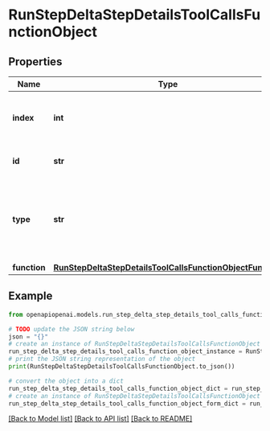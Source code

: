 # RunStepDeltaStepDetailsToolCallsFunctionObject


## Properties

Name | Type | Description | Notes
------------ | ------------- | ------------- | -------------
**index** | **int** | The index of the tool call in the tool calls array. | 
**id** | **str** | The ID of the tool call object. | [optional] 
**type** | **str** | The type of tool call. This is always going to be &#x60;function&#x60; for this type of tool call. | 
**function** | [**RunStepDeltaStepDetailsToolCallsFunctionObjectFunction**](RunStepDeltaStepDetailsToolCallsFunctionObjectFunction.md) |  | [optional] 

## Example

```python
from openapiopenai.models.run_step_delta_step_details_tool_calls_function_object import RunStepDeltaStepDetailsToolCallsFunctionObject

# TODO update the JSON string below
json = "{}"
# create an instance of RunStepDeltaStepDetailsToolCallsFunctionObject from a JSON string
run_step_delta_step_details_tool_calls_function_object_instance = RunStepDeltaStepDetailsToolCallsFunctionObject.from_json(json)
# print the JSON string representation of the object
print(RunStepDeltaStepDetailsToolCallsFunctionObject.to_json())

# convert the object into a dict
run_step_delta_step_details_tool_calls_function_object_dict = run_step_delta_step_details_tool_calls_function_object_instance.to_dict()
# create an instance of RunStepDeltaStepDetailsToolCallsFunctionObject from a dict
run_step_delta_step_details_tool_calls_function_object_form_dict = run_step_delta_step_details_tool_calls_function_object.from_dict(run_step_delta_step_details_tool_calls_function_object_dict)
```
[[Back to Model list]](../README.md#documentation-for-models) [[Back to API list]](../README.md#documentation-for-api-endpoints) [[Back to README]](../README.md)


